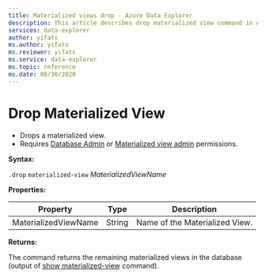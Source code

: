 ```yaml
---
title: Materialized views drop - Azure Data Explorer
description: This article describes drop materialized view command in Azure Data Explorer.
services: data-explorer
author: yifats
ms.author: yifats
ms.reviewer: yifats
ms.service: data-explorer
ms.topic: reference
ms.date: 08/30/2020
---
```

# Drop Materialized View 

* Drops a materialized view.
* Requires [Database Admin](../access-control/role-based-authorization.md) or
[Materialized view admin](materialized-view-principals.md) permissions.

**Syntax:**

`.drop` `materialized-view` *MaterializedViewName*

**Properties:**

|Property|Type|Description
|----------------|-------|---|
|MaterializedViewName|String|Name of the Materialized View.|

**Returns:**

The command returns the remaining materialized views in the database (output of [show materialized-view](materialized-view-show-commands.md#show-materialized-view) command).
